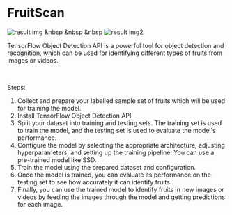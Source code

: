 # FruitScan

![result img](https://github.com/nishita02/FruitScan/assets/117457277/f5300918-3085-470e-88ae-0c2b88f7f6fe)   &nbsp  &nbsp  &nbsp ![result img2](https://github.com/nishita02/FruitScan/assets/117457277/179eef38-e6fc-46ee-aa92-f1c16c4b107c)




TensorFlow Object Detection API is a powerful tool for object detection and recognition, which can be used for identifying different types of fruits from images or videos.

<br>

Steps:

<ol>
<li> Collect and prepare your labelled sample set of fruits which will be used for training the model.
<li> Install TensorFlow Object Detection API
<li> Split your dataset into training and testing sets. The training set is used to train the model, and the testing set is used to evaluate the model's performance.
<li> Configure the model by selecting the appropriate architecture, adjusting hyperparameters, and setting up the training pipeline. You can use a pre-trained model like SSD.
<li> Train the model using the prepared dataset and configuration. 
<li> Once the model is trained, you can evaluate its performance on the testing set to see how accurately it can identify fruits.
<li> Finally, you can use the trained model to identify fruits in new images or videos by feeding the images through the model and getting predictions for each image.
